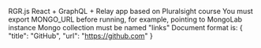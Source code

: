 RGR.js
React + GraphQL + Relay app based on Pluralsight course
You must export MONGO_URL before running, for example, pointing to MongoLab instance
Mongo collection must be named "links"
Document format is:
{
  "title": "GitHub",
  "url": "https://github.com"
}
